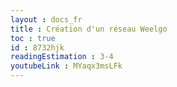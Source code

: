 ```yaml
---
layout : docs_fr
title : Création d'un réseau Weelgo
toc : true
id : 8732hjk
readingEstimation : 3-4
youtubeLink : MYaqx3msLFk
---
```

